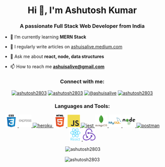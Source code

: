 <h1 align="center">Hi 👋, I'm Ashutosh Kumar</h1>
<h3 align="center">A passionate Full Stack Web Developer from India</h3>

- 🌱 I’m currently learning **MERN Stack**

- 📝 I regularly write articles on [ashuisalive.medium.com](ashuisalive.medium.com)

- 💬 Ask me about **react, node, data structures**

- 📫 How to reach me **ashuisalive@gmail.com**

<h3 align="center">Connect with me:</h3>
<p align="center">
<a href="https://linkedin.com/in/ashutosh2803" target="blank"><img width="40" height="40" margin="20" align="center" src="https://cdn.jsdelivr.net/npm/simple-icons@3.0.1/icons/linkedin.svg" alt="ashutosh2803" height="30" width="40" /></a>
<a href="https://codesandbox.com/ashutosh2803" target="blank"><img align="center" src="https://cdn.jsdelivr.net/npm/simple-icons@3.0.1/icons/codesandbox.svg" alt="ashutosh2803" height="30" width="40" /></a>
<a href="https://medium.com/@ashuisalive" target="blank"><img align="center" src="https://cdn.jsdelivr.net/npm/simple-icons@3.0.1/icons/medium.svg" alt="@ashuisalive" height="30" width="40" /></a>
<a href="https://www.hackerrank.com/ashutosh2803" target="blank"><img align="center" src="https://cdn.jsdelivr.net/npm/simple-icons@3.0.1/icons/hackerrank.svg" alt="ashutosh2803" height="30" width="40" /></a>
</p>

<h3 align="center">Languages and Tools:</h3>
<p align="center"> <a href="https://www.w3schools.com/css/" target="_blank"> <img src="https://raw.githubusercontent.com/devicons/devicon/master/icons/css3/css3-original-wordmark.svg" alt="css3" width="40" height="40"/> </a> <a href="https://expressjs.com" target="_blank"> <img src="https://raw.githubusercontent.com/devicons/devicon/master/icons/express/express-original-wordmark.svg" alt="express" width="40" height="40"/> </a> <a href="https://heroku.com" target="_blank"> <img src="https://www.vectorlogo.zone/logos/heroku/heroku-icon.svg" alt="heroku" width="40" height="40"/> </a> <a href="https://www.w3.org/html/" target="_blank"> <img src="https://raw.githubusercontent.com/devicons/devicon/master/icons/html5/html5-original-wordmark.svg" alt="html5" width="40" height="40"/> </a> <a href="https://developer.mozilla.org/en-US/docs/Web/JavaScript" target="_blank"> <img src="https://raw.githubusercontent.com/devicons/devicon/master/icons/javascript/javascript-original.svg" alt="javascript" width="40" height="40"/> </a> <a href="https://jestjs.io" target="_blank"> <img src="https://www.vectorlogo.zone/logos/jestjsio/jestjsio-icon.svg" alt="jest" width="40" height="40"/> </a> <a href="https://www.mongodb.com/" target="_blank"> <img src="https://raw.githubusercontent.com/devicons/devicon/master/icons/mongodb/mongodb-original-wordmark.svg" alt="mongodb" width="40" height="40"/> </a> <a href="https://www.mysql.com/" target="_blank"> <img src="https://raw.githubusercontent.com/devicons/devicon/master/icons/mysql/mysql-original-wordmark.svg" alt="mysql" width="40" height="40"/> </a> <a href="https://nodejs.org" target="_blank"> <img src="https://raw.githubusercontent.com/devicons/devicon/master/icons/nodejs/nodejs-original-wordmark.svg" alt="nodejs" width="40" height="40"/> </a> <a href="https://postman.com" target="_blank"> <img src="https://www.vectorlogo.zone/logos/getpostman/getpostman-icon.svg" alt="postman" width="40" height="40"/> </a> <a href="https://reactjs.org/" target="_blank"> <img src="https://raw.githubusercontent.com/devicons/devicon/master/icons/react/react-original-wordmark.svg" alt="react" width="40" height="40"/> </a> <a href="https://redux.js.org" target="_blank"> <img src="https://raw.githubusercontent.com/devicons/devicon/master/icons/redux/redux-original.svg" alt="redux" width="40" height="40"/> </a> </p>


<p align="center">&nbsp;<img align="center" src="https://github-readme-stats.vercel.app/api?username=ashutosh2803&show_icons=true&locale=en" alt="ashutosh2803" /></p>

<p align="center"><img align="center" src="https://github-readme-streak-stats.herokuapp.com/?user=ashutosh2803&theme=default" alt="ashutosh2803" /></p>
